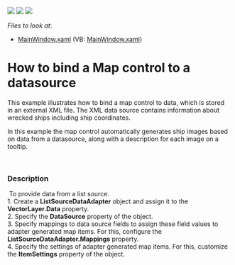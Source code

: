 <!-- default badges list -->
![](https://img.shields.io/endpoint?url=https://codecentral.devexpress.com/api/v1/VersionRange/128571175/21.1.5%2B)
[![](https://img.shields.io/badge/Open_in_DevExpress_Support_Center-FF7200?style=flat-square&logo=DevExpress&logoColor=white)](https://supportcenter.devexpress.com/ticket/details/E4679)
[![](https://img.shields.io/badge/📖_How_to_use_DevExpress_Examples-e9f6fc?style=flat-square)](https://docs.devexpress.com/GeneralInformation/403183)
<!-- default badges end -->
<!-- default file list -->
*Files to look at*:

* [MainWindow.xaml](./CS/Wpf_MapControl_ListSourceDataAdapter/MainWindow.xaml) (VB: [MainWindow.xaml](./VB/Wpf_MapControl_ListSourceDataAdapter/MainWindow.xaml))
<!-- default file list end -->
# How to bind a Map control to a datasource


<p>This example illustrates how to bind a map control to data, which is stored in an external XML file. The XML data source contains information about wrecked ships including ship coordinates. </p><p>In this example the map control automatically generates ship images based on data from a datasource, along with a description for each image on a tooltip. </p><br />



<h3>Description</h3>

<p>&nbsp;To provide data from a list source.<br />1. Create a <strong>ListSourceDataAdapter</strong> object and assign it to the <strong>VectorLayer.Data</strong> property.<br />2. Specify the <strong>DataSource</strong> property of the object.<br />3. Specify mappings to data source fields to assign these field values to adapter generated map items. For this, configure the <strong>ListSourceDataAdapter.Mappings</strong> property.<br />4. Specify the settings of adapter generated map items. For this, customize the <strong>ItemSettings</strong> property of the object.</p>

<br/>


